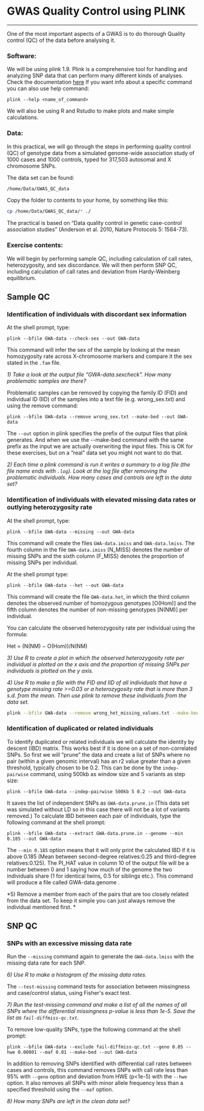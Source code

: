 # GWAS Quality Control using PLINK
___

One of the most important aspects of a GWAS is to do thorough Quality control (QC) of the data before analysing it.

### Software:
We will be using plink 1.9. Plink is a comprehensive tool for handling and analyzing SNP data that can perform many different kinds of analyses. Check the documentation [here](https://www.cog-genomics.org/plink/1.9/)
If you want info about a specific command you can also use help command:
```
plink --help <name_of_command>
```
We will also be using R and Rstudio to make plots and make simple calculations.

### Data:
In this practical, we will go through the steps in performing quality control (QC) of genotype data from a simulated genome-wide association study of 1000 cases and 1000 controls, typed for 317,503 autosomal and X chromosome SNPs.

The data set can be found:

<!-- TODO: Update file names -->
```bash
/home/Data/GWAS_QC_data
```
Copy the folder to contents to your home, by something like this:

<!-- TODO: Update file names -->
```bash
cp /home/Data/GWAS_QC_data/* ./
```

The practical is based on “Data quality control in genetic case-control association studies” (Anderson et al. 2010, Nature Protocols 5: 1564-73).

### Exercise contents:
We will begin by performing sample QC, including calculation of call rates, heterozygosity, and sex discordance.  We will then perform SNP QC, including calculation of call rates and deviation from Hardy-Weinberg equilibrium.  

## Sample QC

### Identification of individuals with discordant sex information
At the shell prompt, type:

<!-- TODO: Update file names -->
```
plink --bfile GWA-data --check-sex --out GWA-data
```

This command will infer the sex of the sample by looking at the mean homozygosity rate across X-chromosome markers and compare it the sex stated in the `.fam` file.

*1) Take a look at the output file “GWA-data.sexcheck”. How many problematic samples are there?*

Problematic samples can be removed by copying the family ID (FID) and individual ID (IID) of the samples into a text file (e.g. wrong_sex.txt) and using the remove command:

<!-- TODO: Update file names -->
```
plink --bfile GWA-data --remove wrong_sex.txt --make-bed --out GWA-data
```

The `--out` option in plink specifies the prefix of the output files that plink generates. And when we use the --make-bed command with the same prefix as the input we are actually overwriting the input files. This is OK for these exercises, but on a “real” data set you might not want to do that.

*2) Each time a plink command is run it writes a summary to a log file (the file name ends with `.log`). Look at the log file after removing the problematic individuals. How many cases and controls are left in the data set?*

### Identification of individuals with elevated missing data rates or outlying heterozygosity rate
At the shell prompt, type:

<!-- TODO: Update file names -->
```
plink --bfile GWA-data --missing --out GWA-data
```

<!-- TODO: Update file names -->
This command will create the files `GWA-data.imiss` and `GWA-data.lmiss`.  The fourth column in the file `GWA-data.imiss` (N_MISS) denotes the number of missing SNPs and the sixth column (F_MISS) denotes the proportion of missing SNPs per individual.

At the shell prompt type:

<!-- TODO: Update file names -->
```
plink --bfile GWA-data --het --out GWA-data
```

<!-- TODO: Update file names -->
This command will create the file `GWA-data.het`, in which the third column denotes the observed number of homozygous genotypes [O(Hom)] and the fifth column denotes the number of non-missing genotypes [N(NM)] per individual.

You can calculate the observed heterozygosity rate per individual using the formula:

Het = (N(NM) − O(Hom))/N(NM)

*3) Use R to create a plot in which the observed heterozygosity rate per individual is plotted on the x axis and the proportion of missing SNPs per individuals is plotted on the y axis.*

*4) Use R to make a file with the FID and IID of all individuals that have a genotype missing rate >=0.03 or a heterozygosity rate that is more than 3 s.d. from the mean. Then use plink to remove these individuals from the data set.*

```bash
plink --bfile GWA-data --remove wrong_het_missing_values.txt --make-bed --out GWA-data
```
### Identification of duplicated or related individuals
To identify duplicated or related individuals we will calculate the identity by descent (IBD) matrix. This works best if it is done on a set of non-correlated SNPs. So first we will “prune” the data and create a list of SNPs where no pair (within a given genomic interval) has an r2 value greater than a given threshold, typically chosen to be 0.2.  This can be done by the `indep-pairwise` command, using 500kb as window size and 5 variants as step size:

<!-- TODO: Update file names -->
```
plink --bfile GWA-data --indep-pairwise 500kb 5 0.2 --out GWA-data
```

It saves the list of independent SNPs as `GWA-data.prune.in` (This data set was simulated without LD so in this case there will not be a lot of variants removed.)
To calculate IBD between each pair of individuals, type the following command at the shell prompt:

<!-- TODO: Update file names -->
```
plink --bfile GWA-data --extract GWA-data.prune.in --genome --min 0.185 --out GWA-data
```

The `--min 0.185` option means that it will only print the calculated IBD if it is above 0.185 (Mean between second-degree relatives:0.25 and third-degree relatives:0.125). The PI_HAT value in column 10 of the output file will be a number between 0 and 1 saying how much of the genome the two individuals share (1 for identical twins, 0.5 for siblings etc.). This command will produce a file called GWA-data.genome .

*5) Remove a member from each of the pairs that are too closely related from the data set. To keep it simple you can just always remove the individual mentioned first. *

## SNP QC
### SNPs with an excessive missing data rate
Run the `--missing` command again to generate the `GWA-data.lmiss` with the missing data rate for each SNP.

*6) Use R to make a histogram of the missing data rates.*

The `--test-missing` command tests for association between missingness and case/control status, using Fisher's exact test. 

*7) Run the test-missing command and make a list of all the names of all SNPs where the differential missingness p-value is less than 1e-5. Save the list as `fail-diffmiss-qc.txt`.*

To remove low-quality SNPs, type the following command at the shell prompt:

<!-- TODO: Update file names -->
```
plink --bfile GWA-data --exclude fail-diffmiss-qc.txt --geno 0.05 --hwe 0.00001 --maf 0.01 --make-bed --out GWA-data
```

In addition to removing SNPs identified with differential call rates between cases and controls, this command removes SNPs with call rate less than 95% with `--geno` option and deviation from HWE (p<1e-5) with the `--hwe` option. It also removes all SNPs with minor allele frequency less than a specified threshold using the `--maf` option.

*8) How many SNPs are left in the clean data set?*
